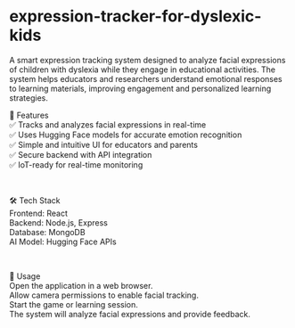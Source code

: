 # expression-tracker-for-dyslexic-kids

A smart expression tracking system designed to analyze facial expressions of children with dyslexia while they engage in educational activities. The system helps educators and researchers understand emotional responses to learning materials, improving engagement and personalized learning strategies.


🚀 Features <br>
✅ Tracks and analyzes facial expressions in real-time <br>
✅ Uses Hugging Face models for accurate emotion recognition <br>
✅ Simple and intuitive UI for educators and parents <br>
✅ Secure backend with API integration <br>
✅ IoT-ready for real-time monitoring <br>

<br>

🛠️ Tech Stack <br>
Frontend: React <br>
Backend: Node.js, Express <br>
Database: MongoDB  <br>
AI Model: Hugging Face APIs  <br>

<br>

📜 Usage <br>
Open the application in a web browser.  <br>
Allow camera permissions to enable facial tracking.  <br>
Start the game or learning session.  <br>
The system will analyze facial expressions and provide feedback.  <br>
